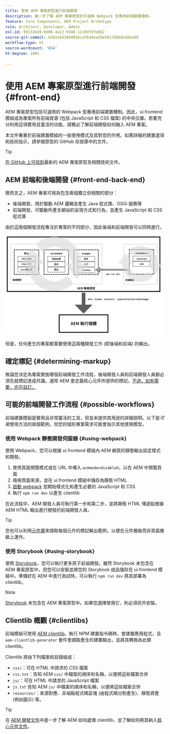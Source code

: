 ```yaml
---
title: 使用 AEM 專案原型進行前端開發
description: 進一步了解 AEM 專案原型的可選用 Webpack 型專用前端建置機制。
feature: Core Components, AEM Project Archetype
role: Architect, Developer, Admin
exl-id: 99132b49-bd06-4ac2-9348-12c0dfdfe8b2
source-git-commit: bd92a5d1884056ca7b44ea28e5817d8bde10a4d9
workflow-type: ht
source-wordcount: '654'
ht-degree: 100%

---
```



# 使用 AEM 專案原型進行前端開發 {#front-end}

AEM 專案原型包括可選用的 Webpack 型專用前端建置機制。因此，ui.frontend 模組成為專案所有前端資源 (包括 JavaScript 和 CSS 檔案) 的中央位置。若要充分利用這項實用且靈活的功能，請務必了解前端開發如何融入 AEM 專案。

本文件著重於前端建置模組的一般使用模式及其對您的作用。如需詳細的建置選項和技術指示，請參閱原型的 GitHub 存放庫中的文件。

>[!TIP]
>
>[在 GitHub 上可找到](https://github.com/adobe/aem-project-archetype)最新的 AEM 專案原型及相關技術文件。

## AEM 前端和後端開發 {#front-end-back-end}

簡而言之，AEM 專案可視為包含兩個獨立但相關的部分：

* 後端開發，用於驅動 AEM 邏輯並產生 Java 程式庫、OSGi 服務等
* 前端開發，可驅動所產生網站的呈現方式和行為，並產生 JavaScript 和 CSS 程式庫

由於這兩個開發流程專注於專案的不同部分，因此後端和前端開發可以同時進行。

![前端工作流程圖](/help/assets/front-end-flow.png)

但是，任何產生的專案都需要使用這兩種開發工作 (即後端和前端) 的輸出。

## 確定標記 {#determining-markup}

無論您決定為專案實施哪個前端開發工作流程，後端開發人員和前端開發人員都必須先就標記達成共識。通常 AEM 會定義核心元件所提供的標記。[不過，如有需要，亦可自訂。](/help/developing/customizing.md#customizing-the-markup)

## 可能的前端開發工作流程 {#possible-workflows}

前端建置模組是實用且非常靈活的工具，但並未提供其用途的詳細說明。以下是&#x200B;*可能*&#x200B;使用方法的兩個範例，但您的個別專案需求可能會指示其他使用模型。

### 使用 Webpack 靜態開發伺服器 {#using-webpack}

使用 Webpack，您可以根據 ui.frontend 模組內 AEM 網頁的靜態輸出設定樣式和開發。

1. 使用頁面預覽模式或在 URL 中傳入 `wcmmode=disabled`，以在 AEM 中預覽頁面
1. 檢視頁面來源，並在 ui.frontend 模組中儲存為靜態 HTML
1. [啟動 webpack](#webpack-dev-server) 並開始樣式化和產生必要的 JavaScript 和 CSS
1. 執行 `npm run dev` 以產生 clientlib

在此流程中，AEM 開發人員可執行第一步和第二步，並將靜態 HTML 傳遞給根據 AEM HTML 輸出進行開發的前端開發人員。

>[!TIP]
>
>您也可以利用[元件庫](https://adobe.com/go/aem_cmp_library_tw)來擷取每個元件的標記輸出範例，以便在元件層級而非頁面層級上運作。

### 使用 Storybook {#using-storybook}

使用 [Storybook](https://storybook.js.org)，您可以執行更多原子前端開發。雖然 Storybook 未包含在 AEM 專案原型中，但您可以安裝並將您的 Storybook 成品儲存在 ui.frontend 模組中。準備好在 AEM 中進行測試時，可以執行 `npm run dev` 將其部署為 clientlib。

>[!NOTE]
>
>[Storybook](https://storybook.js.org) 未包含在 AEM 專案原型中。如果您選擇使用它，則必須另外安裝。

## Clientlib 概觀 {#clientlibs}

前端模組可使用 [AEM clientlib](https://experienceleague.adobe.com/docs/experience-manager-cloud-service/implementing/developing/full-stack/clientlibs.html?lang=zh-Hant)。執行 NPM 建置指令碼時，會建置應用程式，且 `aem-clientlib-generator` 套件會擷取產生的建置輸出，並將其轉換為此類 clientlib。

Clientlib 將由下列檔案和目錄組成：

* `css/`：可在 HTML 中請求的 CSS 檔案
* `css.txt`：告知 AEM `css/` 中檔案的順序和名稱，以便將這些檔案合併
* `js/`：可在 HTML 中請求的 JavaScript 檔案
* `js.txt` 告知 AEM `js/` 中檔案的順序和名稱，以便將這些檔案合併
* `resources/`：來源對應、非端點程式碼區塊 (由程式碼分割產生)、靜態資產 (例如圖示) 等。

>[!TIP]
>
>在 [AEM 開發文件](https://experienceleague.adobe.com/docs/experience-manager-cloud-service/implementing/developing/full-stack/clientlibs.html?lang=zh-Hant)中進一步了解 AEM 如何處理 clientlib，並了解如何將其納入[核心元件文件](/help/developing/including-clientlibs.md)。
